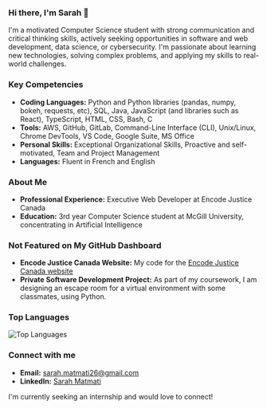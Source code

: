 ### Hi there, I'm Sarah 👋

I'm a motivated Computer Science student with strong communication and critical thinking skills, actively seeking opportunities in software and web development, data science, or cybersecurity. I'm passionate about learning new technologies, solving complex problems, and applying my skills to real-world challenges. 

### Key Competencies

- **Coding Languages:** Python and Python libraries (pandas, numpy, bokeh, requests, etc), SQL, Java, JavaScript (and libraries such as React), TypeScript, HTML, CSS, Bash, C
- **Tools:** AWS, GitHub, GitLab, Command-Line Interface (CLI), Unix/Linux, Chrome DevTools, VS Code, Google Suite, MS Office
- **Personal Skills:** Exceptional Organizational Skills, Proactive and self-motivated, Team and Project Management
- **Languages:** Fluent in French and English

### About Me

- **Professional Experience:** Executive Web Developer at Encode Justice Canada
- **Education:** 3rd year Computer Science student at McGill University, concentrating in Artificial Intelligence

### Not Featured on My GitHub Dashboard

- **Encode Justice Canada Website:** My code for the [Encode Justice Canada website](https://encodejustice.ca/)
- **Private Software Development Project:** As part of my coursework, I am designing an escape room for a virtual environment with some classmates, using Python. 

### Top Languages

![Top Languages](https://github-readme-stats.vercel.app/api/top-langs/?username=sarahmti26&layout=compact&theme=radical)

### Connect with me

- **Email:** [sarah.matmati26@gmail.com](mailto:sarah.matmati26@gmail.com)
- **LinkedIn:** [Sarah Matmati](https://www.linkedin.com/in/sarah-matmati26)

I'm currently seeking an internship and would love to connect!
```` ▋
